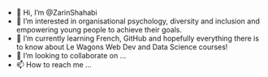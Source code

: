 - 👋 Hi, I’m @ZarinShahabi 
- 👀 I’m interested in organisational psychology, diversity and inclusion and empowering young people to achieve their goals.
- 🌱 I’m currently learning French, GitHub and hopefully everything there is to know about Le Wagons Web Dev and Data Science courses!
- 💞️ I’m looking to collaborate on ...
- 📫 How to reach me ...

<!---
ZarinShahabi/ZarinShahabi is a ✨ special ✨ repository because its `README.md` (this file) appears on your GitHub profile.
You can click the Preview link to take a look at your changes.
--->

